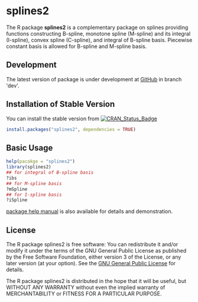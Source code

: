 # splines2

The R package **splines2** is a complementary package on splines providing
functions constructing B-spline, monotone spline (M-spline) and its integral
(I-spline), convex spline (C-spline), and integral of B-spline basis. Piecewise
constant basis is allowed for B-spline and M-spline basis.


## Development

The latest version of package is under development at
[GitHub](https://github.com/wenjie2wang/splines2) in branch 'dev'.


## Installation of Stable Version

You can install the stable version from
[![CRAN_Status_Badge](http://www.r-pkg.org/badges/version/splines2)](http://cran.r-project.org/package=splines2)

```r
install.packages("splines2", dependencies = TRUE)
```


## Basic Usage

```r
help(pacakge = "splines2")
library(splines2)
## for integral of B-spline basis
?ibs
## for M-spline basis
?mSpline
## for I-spline basis
?iSpline
```

[package help manual](https://cran.rstudio.com/web/packages/splines2/splines2.pdf)
is also available for details and demonstration.


## License

The R package splines2 is free software: You can redistribute it and/or
modify it under the terms of the GNU General Public License as published
by the Free Software Foundation, either version 3 of the License, or
any later version (at your option).
See the [GNU General Public License](http://www.gnu.org/licenses/) for details.

The R package splines2 is distributed in the hope that it will be useful,
but WITHOUT ANY WARRANTY without even the implied warranty of
MERCHANTABILITY or FITNESS FOR A PARTICULAR PURPOSE.
